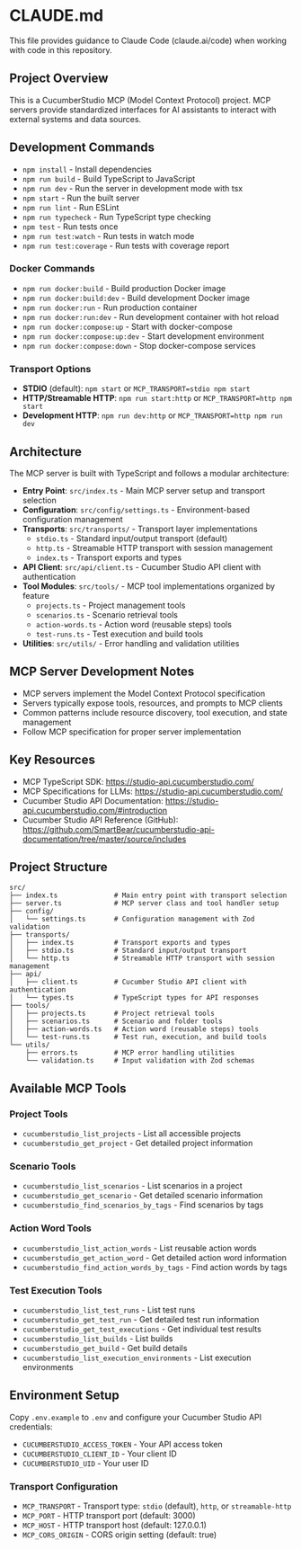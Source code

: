 # CLAUDE.md

This file provides guidance to Claude Code (claude.ai/code) when working with code in this repository.

## Project Overview

This is a CucumberStudio MCP (Model Context Protocol) project. MCP servers provide standardized interfaces for AI assistants to interact with external systems and data sources.

## Development Commands

- `npm install` - Install dependencies
- `npm run build` - Build TypeScript to JavaScript
- `npm run dev` - Run the server in development mode with tsx
- `npm start` - Run the built server
- `npm run lint` - Run ESLint
- `npm run typecheck` - Run TypeScript type checking
- `npm test` - Run tests once
- `npm run test:watch` - Run tests in watch mode
- `npm run test:coverage` - Run tests with coverage report

### Docker Commands
- `npm run docker:build` - Build production Docker image
- `npm run docker:build:dev` - Build development Docker image
- `npm run docker:run` - Run production container
- `npm run docker:run:dev` - Run development container with hot reload
- `npm run docker:compose:up` - Start with docker-compose
- `npm run docker:compose:up:dev` - Start development environment
- `npm run docker:compose:down` - Stop docker-compose services

### Transport Options
- **STDIO** (default): `npm start` or `MCP_TRANSPORT=stdio npm start`
- **HTTP/Streamable HTTP**: `npm run start:http` or `MCP_TRANSPORT=http npm start`
- **Development HTTP**: `npm run dev:http` or `MCP_TRANSPORT=http npm run dev`

## Architecture

The MCP server is built with TypeScript and follows a modular architecture:

- **Entry Point**: `src/index.ts` - Main MCP server setup and transport selection
- **Configuration**: `src/config/settings.ts` - Environment-based configuration management
- **Transports**: `src/transports/` - Transport layer implementations
  - `stdio.ts` - Standard input/output transport (default)
  - `http.ts` - Streamable HTTP transport with session management
  - `index.ts` - Transport exports and types
- **API Client**: `src/api/client.ts` - Cucumber Studio API client with authentication
- **Tool Modules**: `src/tools/` - MCP tool implementations organized by feature
  - `projects.ts` - Project management tools
  - `scenarios.ts` - Scenario retrieval tools  
  - `action-words.ts` - Action word (reusable steps) tools
  - `test-runs.ts` - Test execution and build tools
- **Utilities**: `src/utils/` - Error handling and validation utilities

## MCP Server Development Notes

- MCP servers implement the Model Context Protocol specification
- Servers typically expose tools, resources, and prompts to MCP clients
- Common patterns include resource discovery, tool execution, and state management
- Follow MCP specification for proper server implementation

## Key Resources

- MCP TypeScript SDK: https://studio-api.cucumberstudio.com/
- MCP Specifications for LLMs: https://studio-api.cucumberstudio.com/
- Cucumber Studio API Documentation: https://studio-api.cucumberstudio.com/#introduction
- Cucumber Studio API Reference (GitHub): https://github.com/SmartBear/cucumberstudio-api-documentation/tree/master/source/includes

## Project Structure

```
src/
├── index.ts              # Main entry point with transport selection
├── server.ts             # MCP server class and tool handler setup
├── config/
│   └── settings.ts       # Configuration management with Zod validation
├── transports/
│   ├── index.ts          # Transport exports and types
│   ├── stdio.ts          # Standard input/output transport
│   └── http.ts           # Streamable HTTP transport with session management
├── api/
│   ├── client.ts         # Cucumber Studio API client with authentication
│   └── types.ts          # TypeScript types for API responses
├── tools/
│   ├── projects.ts       # Project retrieval tools
│   ├── scenarios.ts      # Scenario and folder tools
│   ├── action-words.ts   # Action word (reusable steps) tools
│   └── test-runs.ts      # Test run, execution, and build tools
└── utils/
    ├── errors.ts         # MCP error handling utilities
    └── validation.ts     # Input validation with Zod schemas
```

## Available MCP Tools

### Project Tools
- `cucumberstudio_list_projects` - List all accessible projects
- `cucumberstudio_get_project` - Get detailed project information

### Scenario Tools  
- `cucumberstudio_list_scenarios` - List scenarios in a project
- `cucumberstudio_get_scenario` - Get detailed scenario information
- `cucumberstudio_find_scenarios_by_tags` - Find scenarios by tags

### Action Word Tools
- `cucumberstudio_list_action_words` - List reusable action words
- `cucumberstudio_get_action_word` - Get detailed action word information  
- `cucumberstudio_find_action_words_by_tags` - Find action words by tags

### Test Execution Tools
- `cucumberstudio_list_test_runs` - List test runs
- `cucumberstudio_get_test_run` - Get detailed test run information
- `cucumberstudio_get_test_executions` - Get individual test results
- `cucumberstudio_list_builds` - List builds
- `cucumberstudio_get_build` - Get build details
- `cucumberstudio_list_execution_environments` - List execution environments

## Environment Setup

Copy `.env.example` to `.env` and configure your Cucumber Studio API credentials:
- `CUCUMBERSTUDIO_ACCESS_TOKEN` - Your API access token
- `CUCUMBERSTUDIO_CLIENT_ID` - Your client ID  
- `CUCUMBERSTUDIO_UID` - Your user ID

### Transport Configuration
- `MCP_TRANSPORT` - Transport type: `stdio` (default), `http`, or `streamable-http`
- `MCP_PORT` - HTTP transport port (default: 3000)
- `MCP_HOST` - HTTP transport host (default: 127.0.0.1)
- `MCP_CORS_ORIGIN` - CORS origin setting (default: true)